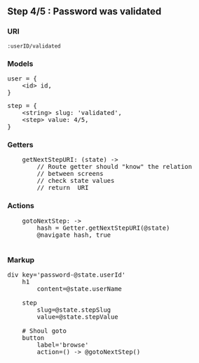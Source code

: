 ## Step 4/5 : Password was validated

### URI

`:userID/validated`


### Models

<pre>
user = {
	&lt;id&gt; id,
}
</pre>
<pre>
step = {
	&lt;string&gt; slug: 'validated',
	&lt;step&gt; value: 4/5,
}
</pre>


### Getters

<pre>
    getNextStepURI: (state) ->
        // Route getter should "know" the relation
        // between screens
        // check state values
        // return <URI> URI
</pre>


### Actions

<pre>
    gotoNextStep: ->
        hash = Getter.getNextStepURI(@state)
        @navigate hash, true

</pre>


### Markup
<pre>
div key='password-@state.userId'
	h1
		content=@state.userName

	step
		slug=@state.stepSlug
		value=@state.stepValue

    # Shoul goto
	button
		label='browse'
		action=() -> @gotoNextStep()
</pre>
